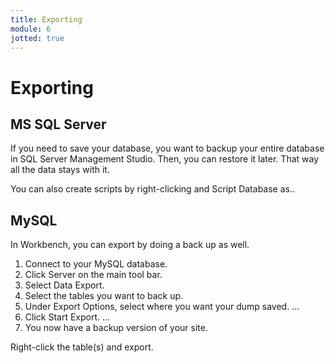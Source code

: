 ```yaml
---
title: Exporting
module: 6
jotted: true
---
```


# Exporting

## MS SQL Server

If you need to save your database, you want to backup your entire database in SQL Server Management Studio. Then, you can restore it later.  That way all the data stays with it.

You can also create scripts by right-clicking and Script Database as..

## MySQL

In Workbench, you can export by doing a back up as well.

1. Connect to your MySQL database.
2. Click Server on the main tool bar.
3. Select Data Export.
4. Select the tables you want to back up.
5. Under Export Options, select where you want your dump saved. ...
6. Click Start Export. ...
7. You now have a backup version of your site.

Right-click the table(s) and export.